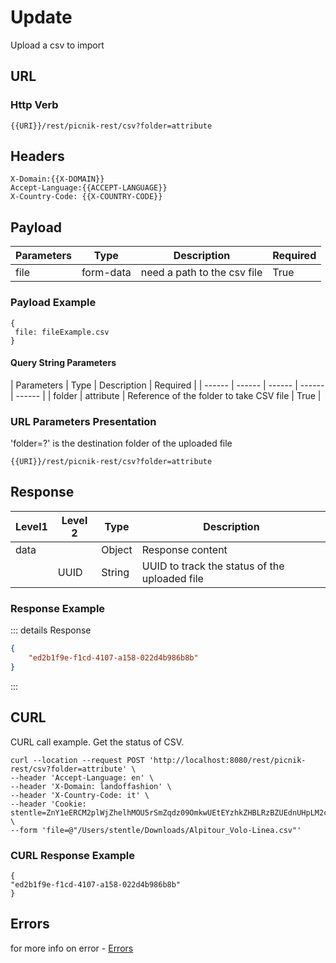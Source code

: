 # Update

Upload a csv to import 

## URL
### Http Verb <Badge text="POST" vertical="middle"/>

```
{{URI}}/rest/picnik-rest/csv?folder=attribute
``` 

## Headers
```
X-Domain:{{X-DOMAIN}}
Accept-Language:{{ACCEPT-LANGUAGE}}
X-Country-Code: {{X-COUNTRY-CODE}}
```

## Payload
| Parameters | Type | Description | Required | 
| ------ | ------ | ------ | ------ | 
| file | form-data | need a path to the csv file | True | 

### Payload Example
```
{
 file: fileExample.csv
}
```

#### Query String Parameters
| Parameters | Type | Description | Required |
| ------ | ------ | ------ | ------ | ------ |
| folder | attribute | Reference of the folder to take CSV file | True |

### URL Parameters Presentation
'folder=?' is the destination folder of the uploaded file
```
{{URI}}/rest/picnik-rest/csv?folder=attribute
```

## Response
| Level1 | Level 2| Type | Description |
| ------ | ------ | ------ | ------ | 
| data ||Object| Response content|
|| UUID | String | UUID to track the status of the uploaded file | 


### Response Example
::: details Response
```json
{
    "ed2b1f9e-f1cd-4107-a158-022d4b986b8b"
}
```
:::

## CURL
CURL call example. Get the status of CSV.
```
curl --location --request POST 'http://localhost:8080/rest/picnik-rest/csv?folder=attribute' \
--header 'Accept-Language: en' \
--header 'X-Domain: landoffashion' \
--header 'X-Country-Code: it' \
--header 'Cookie: stentle=ZnY1eERCM2plWjZhelhMOU5rSmZqdz09OmkwUEtEYzhkZHBLRzBZUEdnUHpLM2c9PQ' \
--form 'file=@"/Users/stentle/Downloads/Alpitour_Volo-Linea.csv"'
``` 

### CURL Response Example
```
{
"ed2b1f9e-f1cd-4107-a158-022d4b986b8b"
}
``` 
## Errors

for more info on error - [Errors ](/1.0.0/errors.html) 
